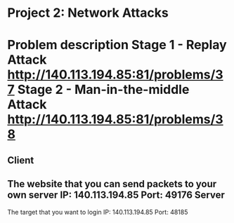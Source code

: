 # Project 2: Network Attacks
Problem description
Stage 1 - Replay Attack
http://140.113.194.85:81/problems/37
Stage 2 - Man-in-the-middle Attack
http://140.113.194.85:81/problems/38
======
Client
------
The website that you can send packets to your own server
IP: 140.113.194.85
Port: 49176
Server
------
The target that you want to login
IP: 140.113.194.85
Port: 48185